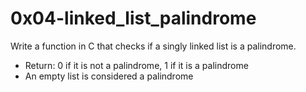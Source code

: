 # 0x04-linked_list_palindrome
  
Write a function in C that checks if a singly linked list is a palindrome.  
- Return: 0 if it is not a palindrome, 1 if it is a palindrome  
- An empty list is considered a palindrome  
  